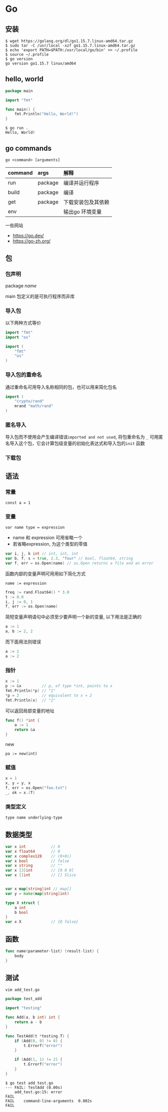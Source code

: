 # Go

## 安装

```shell
$ wget https://golang.org/dl/go1.15.7.linux-amd64.tar.gz
$ sudo tar -C /usr/local -xzf go1.15.7.linux-amd64.tar.gz
$ echo 'export PATH=$PATH:/usr/local/go/bin' >> ~/.profile
$ source ~/.profile
$ go version
go version go1.15.7 linux/amd64
```

## hello, world

```go
package main

import "fmt"

func main() {
    fmt.Println("Hello, World!")
}
```

```shell
$ go run .
Hello, World!
```

## go commands

`go <command> [arguments]`

| command   | args  | 解释 |
|:--        |:--    |:--|
| run       | package | 编译并运行程序 |
| build     | package | 编译 |
| get       | package | 下载安装包及其依赖 |
| env       |         | 输出go 环境变量 |

一些网站

* <https://go.dev/>
* <https://go-zh.org/>

## 包

### 包声明

package _name_

main 包定义的是可执行程序而非库

### 导入包

以下两种方式等价

```go
import "fmt"
import "os"
```

```go
import (
    "fmt"
    "os"
)
```

### 导入包的重命名

通过重命名可用导入名称相同的包，也可以用来简化包名

```go
import (
    "crypto/rand"
    mrand "math/rand"
)
```

### 匿名导入

导入包而不使用会产生编译错误`imported and not used`, 将包重命名为 `_` 可用匿名导入这个包，它会计算包级变量的初始化表达式和导入包的`init` 函数

### 下载包

## 语法

### 常量

`const a = 1`

### 变量

`var name type = expression`

* name 和 expression 可用省略一个
* 若省略expression, 为这个类型的零值

```go
var i, j, k int // int, int, int
var b, f, s = true, 2.3, "four" // bool, float64, string
var f, err = os.Open(name) // os.Open returns a file and an error
```

函数内部的变量声明可用用如下简化方式

`name := expression`

```go
freq := rand.Float64() * 3.0
t := 0.0
i, j := 0, 1
f, err := os.Open(name)
```

简短变量声明语句中必须至少要声明一个新的变量, 以下用法是正确的

```go
a := 1
a, b := 2, 2
```

而下面用法则错误

```go
a := 1
a := 2
```

### 指针

```go
x := 1
p := &x         // p, of type *int, points to x
fmt.Println(*p) // "1"
*p = 2          // equivalent to x = 2
fmt.Println(x)  // "2"
```

可以返回局部变量的地址

```go
func f() *int {
    a := 1
    return &a
}
```

new

`pa := new(int)`

### 赋值

```go
x = 1
x, y = y, x
f, err = os.Open("foo.txt")
_, ok = x.(T)
```

### 类型定义

`type name underlying-type`

## 数据类型

```go
var x int           // 0
var x float64       // 0
var x complex128    // (0+0i)
var x bool          // false
var x string        // ""
var x [3]int        // [0 0 0]
var x []int         // [] Slice


var x map[string]int // map[]
var y = make(map[string]int)

type X struct {
    a int
    b bool
}
var x X             // {0 false}
```


## 函数

```go
func name(parameter-list) (result-list) {
    body
}
```

## 测试

`vim add_test.go`

```go
package test_add

import "testing"

func Add(a, b int) int {
	return a - b
}

func TestAdd(t *testing.T) {
	if (Add(0, 0) != 0) {
		t.Errorf("error")
	}

	if (Add(1, 1) != 2) {
		t.Errorf("error")
	}
}
```

```shell
$ go test add_test.go
--- FAIL: TestAdd (0.00s)
    add_test.go:15: error
FAIL
FAIL    command-line-arguments  0.002s
FAIL
```
